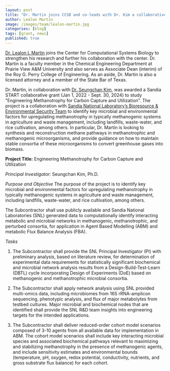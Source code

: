 ```yaml
---
layout: post
title: "Dr. Martin joins CCSB and co-leads with Dr. Kim a collaborative project with Sandia Lab."
author: Lealon Martin
image: /images/team/lealon-martin.jpg
categories: [blog]
tags: [grant, news]
published: true
---
```



[Dr. Lealon L Martin](/team/lealon-martin) joins the Center for Computational Systems Biology to strengthen his research and further his collaboration with the center.  Dr. Martin is a faculty member in the Chemical Engineering Department at Prairie View A&M University and also serves as Associate Dean (interim) of the Roy G. Perry College of Engineering. As an aside, Dr. Martin is also a licensed attorney and a member of the State Bar of Texas. 


Dr. Martin, in collaboration with [Dr. Seungchan Kim](/team/seungchan-kim), was awarded a Sandia START collaborative grant (Jan 1, 2022 - Sept. 30, 2024) to study "Engineering Methanotrophy for Carbon Capture and Utilization".  The project is a collaboration with [Sandia National Laboratory’s Bioresource & Environmental Security Team](https://www.sandia.gov/bioscience-people/researchers/ryan-davis/) to identify key microbial and environmental factors for upregulating methanotrophy in typically methanogenic systems in agriculture and waste management, including landfills, waste-water, and rice cultivation, among others.  In particular, Dr. Martin is looking to synthesis and reconstruction methane pathways in methanotrophic and methanogenic microorganisms, and provide guidance on how to maintain stable consortia of these microorganisms to convert greenhouse gases into biomass.





**Project Title:** Engineering Methanotrophy for Carbon Capture and Utilization

*Principal Investigator:* Seungchan Kim, Ph.D.

*Purpose and Objective*
The purpose of the project is to identify key microbial and environmental factors for upregulating methanotrophy in typically methanogenic systems in agriculture and waste management, including landfills, waste-water, and rice cultivation, among others.

The Subcontractor shall use publicly available and Sandia National Laboratories (SNL) generated data to computationally identify interacting metabolic and microbial networks in methanogenic, methanotrophic, and perturbed consortia, for application in Agent Based Modelling (ABM) and metabolic Flux Balance Analysis (FBA).

*Tasks*
1. The Subcontractor shall provide the SNL Principal Investigator (PI) with preliminary analysis, based on literature review, for determination of experimental data requirements for statistically significant biochemical and microbial network analysis results from a Design-Build-Test-Learn (DBTL) cycle incorporating Design of Experiments (DoE) based on methanogenic and methanotrophic microbial consortia.

2. The Subcontractor shall apply network analysis using SNL provided multi-omics data, including microbiomes from 16S rRNA-amplicon sequencing, phenotypic analysis, and flux of major metabolytes from testbed cultures. Major microbial and biochemical nodes that are identified shall provide the SNL R&D team insights into engineering targets for the intended applications.

3. The Subcontractor shall deliver reduced-order cohort model scenarios composed of 3-10 agents from all available data for implementation in ABM. The cohort model scenarios shall include key interacting microbial species and associated biochemical pathways relevant to maximizing and stabilizing methanotrophy in the presence of methanogenic agents, and include sensitivity estimates and environmental bounds (temperature, pH, oxygen, redox potential, conductivity, nutrients, and gross substrate flux balance) for each cohort.
